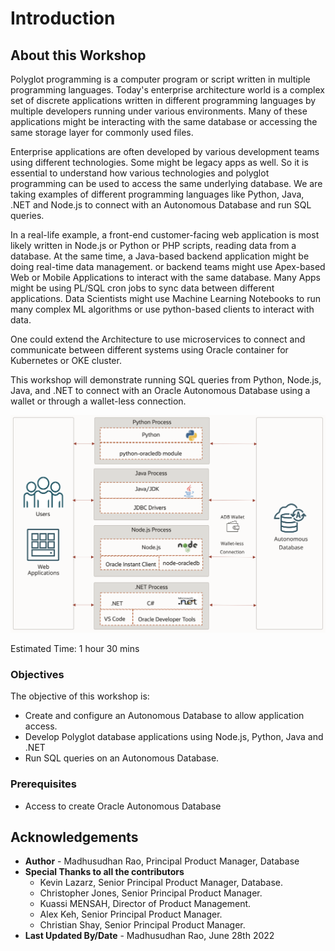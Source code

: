 # Introduction 

## About this Workshop 

Polyglot programming is a computer program or script written in multiple programming languages. Today's enterprise architecture world is a complex set of discrete applications written in different programming languages by multiple developers running under various environments. Many of these applications might be interacting with the same database or accessing the same storage layer for commonly used files.

Enterprise applications are often developed by various development teams using different technologies. Some might be legacy apps as well. So it is essential to understand how various technologies and polyglot programming can be used to access the same underlying database. We are taking examples of different programming languages like Python, Java, .NET and Node.js to connect with an Autonomous Database and run SQL queries. 

In a real-life example, a front-end customer-facing web application is most likely written in Node.js or Python or PHP scripts, reading data from a database. At the same time, a Java-based backend application might be doing real-time data management. or backend teams might use Apex-based Web or Mobile Applications to interact with the same database. Many Apps might be using PL/SQL cron jobs to sync data between different applications. Data Scientists might use Machine Learning Notebooks to run many complex ML algorithms or use python-based clients to interact with data.
 
One could extend the Architecture to use microservices to connect and communicate between different systems using Oracle container for Kubernetes or OKE cluster.

This workshop will demonstrate running SQL queries from Python, Node.js, Java, and .NET to connect with an Oracle Autonomous Database using a wallet or through a wallet-less connection. 

![Polyglot Architecture](images/polyglot-architecture-v2.png)

Estimated Time:  1 hour 30 mins
  
### Objectives 
 
The objective of this workshop is:
 
* Create and configure an Autonomous Database to allow application access.
* Develop Polyglot database applications using Node.js, Python, Java and .NET
* Run SQL queries on an Autonomous Database.

### Prerequisites 

* Access to create Oracle Autonomous Database 
   
## Acknowledgements 

* **Author** - Madhusudhan Rao, Principal Product Manager, Database 
* **Special Thanks to all the contributors** 
    - Kevin Lazarz, Senior Principal Product Manager, Database. 
    - Christopher Jones, Senior Principal Product Manager. 
    - Kuassi MENSAH, Director of Product Management.  
    - Alex Keh, Senior Principal Product Manager. 
    - Christian Shay, Senior Principal Product Manager.
* **Last Updated By/Date** -  Madhusudhan Rao, June 28th 2022